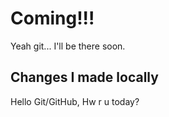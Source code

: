 # Coming!!!  

Yeah git... I'll be there soon.

## Changes I made locally

Hello Git/GitHub, Hw r u today?
